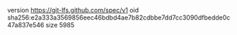 version https://git-lfs.github.com/spec/v1
oid sha256:e2a333a3569856eec46bdbd4ae7b82cdbbe7dd7cc3090dfbedde0c47a837e546
size 5985
